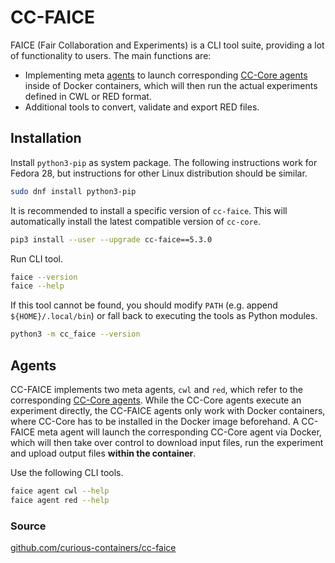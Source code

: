# CC-FAICE

FAICE (Fair Collaboration and Experiments) is a CLI tool suite, providing a lot of functionality to users. The main functions are:

* Implementing meta [agents](#agents) to launch corresponding [CC-Core agents](cc-core.md#agents) inside of Docker containers, which will then run the actual experiments defined in CWL or RED format.
* Additional tools to convert, validate and export RED files.

## Installation

Install `python3-pip` as system package. The following instructions work for Fedora 28, but instructions for other Linux distribution should be similar.

```bash
sudo dnf install python3-pip
```

It is recommended to install a specific version of `cc-faice`. This will automatically install the latest compatible version of `cc-core`.

```bash
pip3 install --user --upgrade cc-faice==5.3.0
```

Run CLI tool.

```bash
faice --version
faice --help
```

If this tool cannot be found, you should modify `PATH` (e.g. append `${HOME}/.local/bin`) or fall back to executing the tools as Python modules.

```bash
python3 -m cc_faice --version
```

## Agents

CC-FAICE implements two meta agents, `cwl` and `red`, which refer to the corresponding [CC-Core agents](cc-core.md#agents). While the CC-Core agents execute an experiment directly, the CC-FAICE agents only work with Docker containers, where CC-Core has to be installed in the Docker image beforehand. A CC-FAICE meta agent will launch the corresponding CC-Core agent via Docker, which will then take over control to download input files, run the experiment and upload output files **within the container**.

Use the following CLI tools.

```bash
faice agent cwl --help
faice agent red --help
```

### Source

[github.com/curious-containers/cc-faice](https://github.com/curious-containers/cc-faice)
